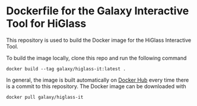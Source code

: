 # Dockerfile for the Galaxy Interactive Tool for HiGlass

This repository is used to build the Docker image for the HiGlass
Interactive Tool.

To build the image locally, clone this repo and run the following command

```
docker build --tag galaxy/higlass-it:latest .
```

In general, the image is built automatically on
[Docker Hub](https://hub.docker.com/repository/docker/galaxy/higlass-it/general)
every time there is a commit to this repository. The Docker image can be
downloaded with

```
docker pull galaxy/higlass-it
```
